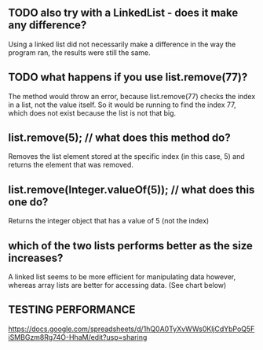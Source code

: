 ## TODO also try with a LinkedList - does it make any difference?
Using a linked list did not necessarily make a difference in the way the program ran, the results were still the same.

## TODO what happens if you use list.remove(77)?
The method would throw an error, because list.remove(77) checks the index in a list, not the value itself. So it would be
running to find the index 77, which does not exist because the list is not that big.

## list.remove(5); // what does this method do?
Removes the list element stored at the specific index (in this case, 5) and returns the element that was removed.

## list.remove(Integer.valueOf(5)); // what does this one do?
Returns the integer object that has a value of 5 (not the index)

## which of the two lists performs better as the size increases?
A linked list seems to be more efficient for manipulating data however, whereas array lists are better for accessing data.
(See chart below)


## TESTING PERFORMANCE
 https://docs.google.com/spreadsheets/d/1hQ0A0TyXvWWs0KljCdYbPoQ5FiSMBGzm8Rg74O-HhaM/edit?usp=sharing